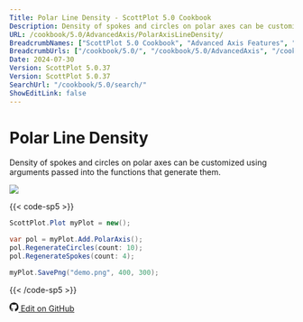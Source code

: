 ```yaml
---
Title: Polar Line Density - ScottPlot 5.0 Cookbook
Description: Density of spokes and circles on polar axes can be customized using arguments passed into the functions that generate them.
URL: /cookbook/5.0/AdvancedAxis/PolarAxisLineDensity/
BreadcrumbNames: ["ScottPlot 5.0 Cookbook", "Advanced Axis Features", "Polar Line Density"]
BreadcrumbUrls: ["/cookbook/5.0/", "/cookbook/5.0/AdvancedAxis", "/cookbook/5.0/AdvancedAxis/PolarAxisLineDensity"]
Date: 2024-07-30
Version: ScottPlot 5.0.37
Version: ScottPlot 5.0.37
SearchUrl: "/cookbook/5.0/search/"
ShowEditLink: false
---
```


# Polar Line Density


Density of spokes and circles on polar axes can be customized using arguments passed into the functions that generate them.

[![](/cookbook/5.0/images/PolarAxisLineDensity.png?240729212327)](/cookbook/5.0/images/PolarAxisLineDensity.png?240729212327)

{{< code-sp5 >}}

```cs
ScottPlot.Plot myPlot = new();

var pol = myPlot.Add.PolarAxis();
pol.RegenerateCircles(count: 10);
pol.RegenerateSpokes(count: 4);

myPlot.SavePng("demo.png", 400, 300);

```

{{< /code-sp5 >}}

<a href='https://github.com/ScottPlot/ScottPlot/blob/main/src/ScottPlot5/ScottPlot5%20Cookbook/Recipes/Axis/AdvancedAxis.cs'><svg xmlns="http://www.w3.org/2000/svg" width="16" height="16" fill="currentColor" class="mb-1 bi bi-github" viewBox="0 0 16 16">
  <path d="M8 0C3.58 0 0 3.58 0 8c0 3.54 2.29 6.53 5.47 7.59.4.07.55-.17.55-.38 0-.19-.01-.82-.01-1.49-2.01.37-2.53-.49-2.69-.94-.09-.23-.48-.94-.82-1.13-.28-.15-.68-.52-.01-.53.63-.01 1.08.58 1.23.82.72 1.21 1.87.87 2.33.66.07-.52.28-.87.51-1.07-1.78-.2-3.64-.89-3.64-3.95 0-.87.31-1.59.82-2.15-.08-.2-.36-1.02.08-2.12 0 0 .67-.21 2.2.82.64-.18 1.32-.27 2-.27s1.36.09 2 .27c1.53-1.04 2.2-.82 2.2-.82.44 1.1.16 1.92.08 2.12.51.56.82 1.27.82 2.15 0 3.07-1.87 3.75-3.65 3.95.29.25.54.73.54 1.48 0 1.07-.01 1.93-.01 2.2 0 .21.15.46.55.38A8.01 8.01 0 0 0 16 8c0-4.42-3.58-8-8-8"/>
</svg> Edit on GitHub</a>

